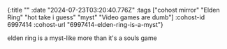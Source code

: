 {:title ""
 :date "2024-07-23T03:20:40.776Z"
 :tags ["cohost mirror" "Elden Ring" "hot take i guess" "myst" "Video games are dumb"]
 :cohost-id 6997414
 :cohost-url "6997414-elden-ring-is-a-myst"}

elden ring is a myst-like more than it's a souls game
